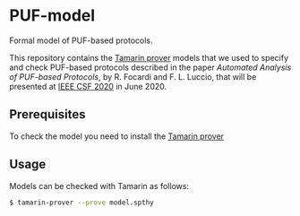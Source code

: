 # PUF-model

Formal model of PUF-based protocols.

This repository contains the [Tamarin prover](https://tamarin-prover.github.io/) models that we used to specify and check PUF-based protocols described in the paper *Automated Analysis of PUF-based Protocols*, by R. Focardi and F. L. Luccio, that will be presented at [IEEE CSF 2020](https://www.ieee-security.org/TC/CSF2020/) in June 2020.

## Prerequisites

To check the model you need to install the [Tamarin prover](https://tamarin-prover.github.io/)

## Usage

Models can be checked with Tamarin as follows:

```bash
$ tamarin-prover --prove model.spthy
```

